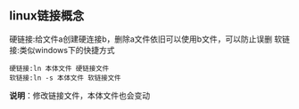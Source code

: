## linux链接概念

硬链接:给文件a创建硬连接b，删除a文件依旧可以使用b文件，可以防止误删
软链接:类似windows下的快捷方式  

    硬链接:ln 本体文件 硬链接文件      
    软链接:ln -s 本体文件 软链接文件

**说明**：修改链接文件，本体文件也会变动